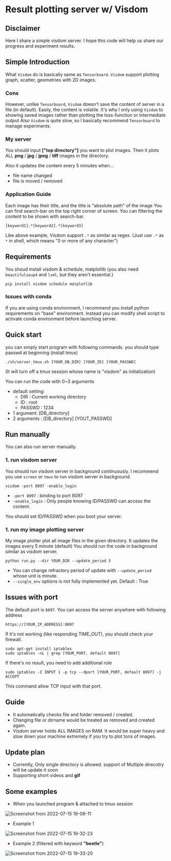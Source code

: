 # Result plotting server w/ Visdom 
## Disclaimer
Here I share a simple visdom server. 
I hope this code will help us share our progress and experiment results.

## Simple Introduction
What `Visdom` do is basically same as `Tensorboard`.
`Visdom` support plotting graph, scatter, geometries with 2D images. 

### Cons

However, unlike `Tensorboard`, `Visdom` doesn't save the content of server in a file (in default).
Easily, the content is volatile. 
It's why I only using `Visdom` to showing saved images rather than plotting the loss-function or intermediate output
Also `Visdom` is quite slow, so I basically recommend `Tensorboard` to manage experiments. 


### My server

You should input **["top directory"]** you want to plot images. 
Then it plots ALL **png** / **jpg** / **jpeg** / **tiff** images in the directory.


Also it updates the content every 5 minutes when...
- file name changed
- file is moved / removed


### Application Guide
Each image has their title, and the title is "absolute path" of the image
You can find search-bar on the top right corner of screen. 
You can filtering the content to be shown with search-bar. 

```
[keyword1].*[keyword2].*[keyword3]
```
Like above example, Visdom support `.*` as similar as regex. 
(Just use `.*` as `*` in shell, which means "0 or more of any character")


## Requirements
You shoud install visdom & schedule, matplotlib
(you also need `beautifulsoup4` and `lxml`, but they aren't essential.)

```
pip install visdom schedule matplotlib
```

### Issues with conda
If you are using conda environment, I recommend you install python requirements on "base" environment. 
Instead you can modify shell script to activate conda environment before launching server.



## Quick start
you can simply start program with following commands.
you should type passwd at beginning (install tmux)

```
./sh/server_tmux.sh [YOUR_DB_DIR] [YOUR_ID] [YOUR_PASSWD]
```
(It will turn off a tmux session whose name is "visdom" as initialization)

You can run the code with 0~3 arguments
- default setting: 
    - DIR : Current working directory
    - ID : root
    - PASSWD : 1234
- 1 argument: [DB_directory] 
- 2 arguments : [DB_directory] [YOUT_PASSWD]




## Run manually
You can also run server manually. 
### 1. run visdom server
You should run visdom server in background continuously. 
I recommend you use `screen` or `tmux` to run visdom server in background.

```
visdom -port 8097 -enable_login
```

- `-port 8097` : binding to port 8097
- `-enable_login` : Only people knowing ID/PASSWD can access the content.

You should set ID/PASSWD when you boot your server.

### 1. run my image plotting server
My image plotter plot all image files in the given directory.
It updates the images every 5 minute (default)
You should run the code in background similar as visdom server.

```
python run.py --dir YOUR_DIR --update_period 5
```

- You can change refractory period of update with `--update_period` whose unit is minute.
- `--single_env` options is not fully implemented yet. Default : True



## Issues with port
The default port is `8097`. 
You can access the server anywhere with following address

```
https://[YOUR_IP_ADDRESS]:8097
```

If it's not working (like responding TIME_OUT), you should check your firewall. 

```
sudo apt-get install iptables
sudo iptables -nL | grep [YOUR_PORT, default 8097]
```

If there's no result, you need to add additional rule

```
sudo iptables -I INPUT 1 -p tcp --dport [YOUR_PORT, default 8097] -j ACCEPT
```

This command allow TCP input with that port.


## Guide
- It automatically checks file and folder removed / created.
- Changing file or dirname would be treated as removed and created again.
- Visdom server holds ALL IMAGES on RAM. It would be super heavy and slow down your machine extremely if you try to plot tons of images.


## Update plan

- Currently, Only single directory is allowed. support of Multiple direcotry will be update it soon
- Supporting short videos and **gif**


## Some examples

- When you launched program & attached to tmux session

![Screenshot from 2022-07-15 19-06-11](https://user-images.githubusercontent.com/65122489/179206746-92310792-5b89-401e-933e-9b6e1f9eadf1.png)

- Example 1

![Screenshot from 2022-07-15 19-32-23](https://user-images.githubusercontent.com/65122489/179206987-93eef03c-6897-47a3-8bef-b61d5e37c6f6.png)


- Example 2 (filtered with keyword **"beetle"**)

![Screenshot from 2022-07-15 19-33-20](https://user-images.githubusercontent.com/65122489/179207470-f9fb8c76-91e2-439e-b25a-5a2c6b739e15.png)
